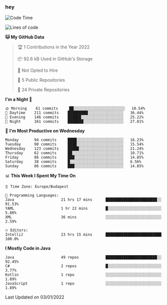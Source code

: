 ### hey

<!--START_SECTION:waka-->
![Code Time](http://img.shields.io/badge/Code%20Time-441%20hrs%2042%20mins-blue)

![Lines of code](https://img.shields.io/badge/From%20Hello%20World%20I%27ve%20Written-440%20Thousand%20lines%20of%20code-blue)

**🐱 My GitHub Data** 

> 🏆 1 Contributions in the Year 2022
 > 
> 📦 92.6 kB Used in GitHub's Storage 
 > 
> 🚫 Not Opted to Hire
 > 
> 📜 5 Public Repositories 
 > 
> 🔑 24 Private Repositories  
 > 
**I'm a Night 🦉** 

```text
🌞 Morning    61 commits     ██░░░░░░░░░░░░░░░░░░░░░░░   10.54% 
🌆 Daytime    211 commits    █████████░░░░░░░░░░░░░░░░   36.44% 
🌃 Evening    146 commits    ██████░░░░░░░░░░░░░░░░░░░   25.22% 
🌙 Night      161 commits    ███████░░░░░░░░░░░░░░░░░░   27.81%

```
📅 **I'm Most Productive on Wednesday** 

```text
Monday       94 commits     ████░░░░░░░░░░░░░░░░░░░░░   16.23% 
Tuesday      90 commits     ████░░░░░░░░░░░░░░░░░░░░░   15.54% 
Wednesday    123 commits    █████░░░░░░░░░░░░░░░░░░░░   21.24% 
Thursday     62 commits     ██░░░░░░░░░░░░░░░░░░░░░░░   10.71% 
Friday       86 commits     ███░░░░░░░░░░░░░░░░░░░░░░   14.85% 
Saturday     38 commits     █░░░░░░░░░░░░░░░░░░░░░░░░   6.56% 
Sunday       86 commits     ███░░░░░░░░░░░░░░░░░░░░░░   14.85%

```


📊 **This Week I Spent My Time On** 

```text
⌚︎ Time Zone: Europe/Budapest

💬 Programming Languages: 
Java                     21 hrs 17 mins      ███████████████████████░░   91.53% 
YAML                     1 hr 22 mins        █░░░░░░░░░░░░░░░░░░░░░░░░   5.88% 
XML                      36 mins             ░░░░░░░░░░░░░░░░░░░░░░░░░   2.59%

🔥 Editors: 
IntelliJ                 23 hrs 15 mins      █████████████████████████   100.0%

```

**I Mostly Code in Java** 

```text
Java                     49 repos            ███████████████████████░░   92.45% 
C#                       2 repos             █░░░░░░░░░░░░░░░░░░░░░░░░   3.77% 
Kotlin                   1 repo              ░░░░░░░░░░░░░░░░░░░░░░░░░   1.89% 
JavaScript               1 repo              ░░░░░░░░░░░░░░░░░░░░░░░░░   1.89%

```



 Last Updated on 03/01/2022
<!--END_SECTION:waka-->
